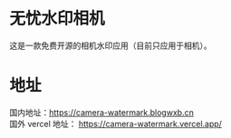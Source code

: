 # 无忧水印相机

这是一款免费开源的相机水印应用（目前只应用于相机）。

# 地址

国内地址：https://camera-watermark.blogwxb.cn  
国外 vercel 地址： https://camera-watermark.vercel.app/
